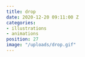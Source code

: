 ```yaml
---
title: drop
date: 2020-12-20 09:11:00 Z
categories:
- illustrations
- animations
position: 27
image: "/uploads/drop.gif"
---
```


